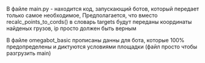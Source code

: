 В файле main.py - находится код, запускающий ботов, который передает только самое необходимое, Предполагается, что вместо recalc_points_to_cords() в словарь targets будут переданы координаты найденых грузов, ip просто должен быть верным

В файле omegabot_basic прописаны данны для бота, которые 100% предопределены и диктуются условиями площадки (файл просто чтобы разгрузить main)